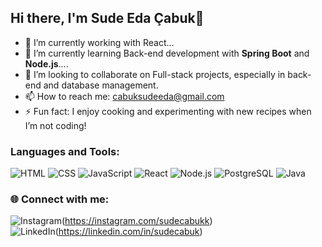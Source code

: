 ## Hi there, I'm Sude Eda Çabuk👋



- 🔭 I’m currently working with React...
- 🌱 I’m currently learning Back-end development with **Spring Boot** and **Node.js**....
- 👯 I’m looking to collaborate on Full-stack projects, especially in back-end and database management.
- 📫 How to reach me: cabuksudeeda@gmail.com
- ⚡ Fun fact: I enjoy cooking and experimenting with new recipes when I’m not coding!

### Languages and Tools:
![HTML](https://img.shields.io/badge/HTML5-E34F26?style=for-the-badge&logo=html5&logoColor=white)
![CSS](https://img.shields.io/badge/CSS3-1572B6?style=for-the-badge&logo=css3&logoColor=white)
![JavaScript](https://img.shields.io/badge/JavaScript-F7DF1E?style=for-the-badge&logo=javascript&logoColor=black)
![React](https://img.shields.io/badge/React-61DAFB?style=for-the-badge&logo=react&logoColor=black)
![Node.js](https://img.shields.io/badge/Node.js-339933?style=for-the-badge&logo=nodedotjs&logoColor=white)
![PostgreSQL](https://img.shields.io/badge/PostgreSQL-336791?style=for-the-badge&logo=postgresql&logoColor=white)
![Java](https://img.shields.io/badge/Java-007396?style=for-the-badge&logo=java&logoColor=white)

### 🌐 Connect with me:
![Instagram](https://img.shields.io/badge/Instagram-E4405F?style=for-the-badge&logo=instagram&logoColor=white)(https://instagram.com/sudecabukk)  
![LinkedIn](https://img.shields.io/badge/LinkedIn-0A66C2?style=for-the-badge&logo=linkedin&logoColor=white)(https://linkedin.com/in/sudecabuk)

